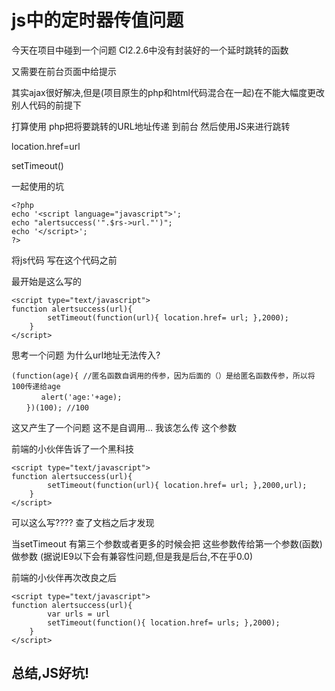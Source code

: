 js中的定时器传值问题
=======
今天在项目中碰到一个问题 CI2.2.6中没有封装好的一个延时跳转的函数

又需要在前台页面中给提示

其实ajax很好解决,但是(项目原生的php和html代码混合在一起)在不能大幅度更改别人代码的前提下 

打算使用 php把将要跳转的URL地址传递 到前台 然后使用JS来进行跳转

location.href=url

setTimeout()

一起使用的坑


```
<?php
echo '<script language="javascript">';
echo "alertsuccess('".$rs->url."')"; 
echo '</script>';
?>
```

将js代码 写在这个代码之前

最开始是这么写的
```
<script type="text/javascript">
function alertsuccess(url){
        setTimeout(function(url){ location.href= url; },2000);        
    }
</script>
```
思考一个问题 为什么url地址无法传入?

```
(function(age){ //匿名函数自调用的传参，因为后面的（）是给匿名函数传参，所以将100传递给age
　　　　alert('age:'+age);
　　})(100); //100
```
这又产生了一个问题 这不是自调用... 我该怎么传 这个参数

前端的小伙伴告诉了一个黑科技 
```
<script type="text/javascript">
function alertsuccess(url){
        setTimeout(function(url){ location.href= url; },2000,url);        
    }
</script>
```
可以这么写???? 查了文档之后才发现

当setTimeout 有第三个参数或者更多的时候会把 这些参数传给第一个参数(函数)做参数 (据说IE9以下会有兼容性问题,但是我是后台,不在乎0.0)

前端的小伙伴再次改良之后

```
<script type="text/javascript">
function alertsuccess(url){
        var urls = url
        setTimeout(function(){ location.href= urls; },2000);        
    }
</script>
```
## 总结,JS好坑!